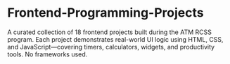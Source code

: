 # Frontend-Programming-Projects
A curated collection of 18 frontend projects built during the ATM RCSS program. Each project demonstrates real-world UI logic using HTML, CSS, and JavaScript—covering timers, calculators, widgets, and productivity tools. No frameworks used.

